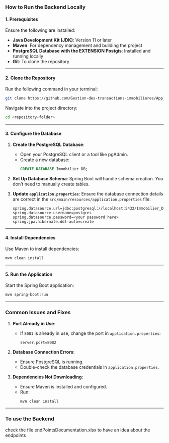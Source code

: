 
### **How to Run the Backend Locally**

#### **1. Prerequisites**
Ensure the following are installed:
- **Java Development Kit (JDK)**: Version 11 or later
- **Maven**: For dependency management and building the project
- **PostgreSQL Database with the EXTENSION Postgis**: Installed and running locally
- **Git**: To clone the repository

---

#### **2. Clone the Repository**
Run the following command in your terminal:
```bash
git clone https://github.com/Gestion-des-transactions-immobilieres/App_Backend.git
```

Navigate into the project directory:
```bash
cd <repository-folder>
```

---

#### **3. Configure the Database**

1. **Create the PostgreSQL Database**:
   - Open your PostgreSQL client or a tool like pgAdmin.
   - Create a new database:
     ```sql
     CREATE DATABASE Immobilier_DB;
     ```

2. **Set Up Database Schema**:
   Spring Boot will handle schema creation. You don’t need to manually create tables.

3. **Update `application.properties`**:
   Ensure the database connection details are correct in the `src/main/resources/application.properties` file:
   ```properties
   spring.datasource.url=jdbc:postgresql://localhost:5432/Immobilier_DB
   spring.datasource.username=postgres
   spring.datasource.password=<your password here>
   spring.jpa.hibernate.ddl-auto=create
   ```


---

#### **4. Install Dependencies**
Use Maven to install dependencies:
```bash
mvn clean install
```

---

#### **5. Run the Application**
Start the Spring Boot application:
```bash
mvn spring-boot:run
```

---

### **Common Issues and Fixes**

1. **Port Already in Use**:
   - If `8081` is already in use, change the port in `application.properties`:
     ```properties
     server.port=8082
     ```

2. **Database Connection Errors**:
   - Ensure PostgreSQL is running.
   - Double-check the database credentials in `application.properties`.

3. **Dependencies Not Downloading**:
   - Ensure Maven is installed and configured.
   - Run:
     ```bash
     mvn clean install
     ```

---

### **To use the Backend**

check the file endPointsDocumentation.xlsx to have an idea about the endpoints

